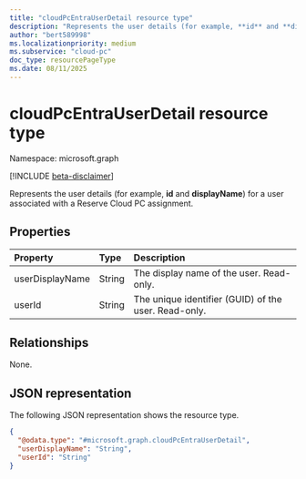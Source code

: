 ```yaml
---
title: "cloudPcEntraUserDetail resource type"
description: "Represents the user details (for example, **id** and **displayName**) for a user associated with a Reserve Cloud PC assignment."
author: "bert589998"
ms.localizationpriority: medium
ms.subservice: "cloud-pc"
doc_type: resourcePageType
ms.date: 08/11/2025
---
```


# cloudPcEntraUserDetail resource type

Namespace: microsoft.graph

[!INCLUDE [beta-disclaimer](../../includes/beta-disclaimer.md)]

Represents the user details (for example, **id** and **displayName**) for a user associated with a Reserve Cloud PC assignment.

## Properties

|Property|Type|Description|
|:---|:---|:---|
|userDisplayName|String|The display name of the user. Read-only.|
|userId|String|The unique identifier (GUID) of the user. Read-only.|

## Relationships

None.

## JSON representation

The following JSON representation shows the resource type.
<!-- {
  "blockType": "resource",
  "@odata.type": "microsoft.graph.cloudPcEntraUserDetail",
  "openType": false
} -->
``` json
{
  "@odata.type": "#microsoft.graph.cloudPcEntraUserDetail",
  "userDisplayName": "String",
  "userId": "String"
}
```
